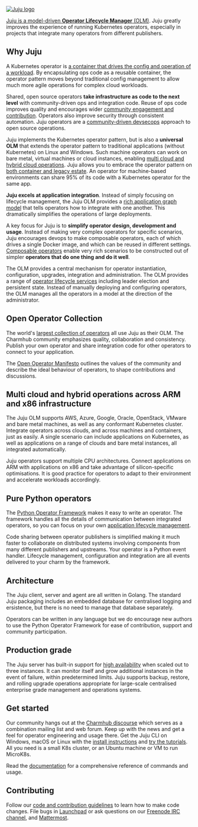 [![Juju logo](doc/juju-logo.png?raw=true)](https://juju.is/)

[Juju is a model-driven **Operator Lifecycle Manager**
(OLM)](https://juju.is/about). Juju greatly improves the experience of
running Kubernetes operators, especially in projects that integrate many
operators from different publishers.

## Why Juju

A Kubernetes operator is [a container that drives the config and operation
of a workload](https://charmhub.io/about). By encapsulating ops code as a
reusable container, the operator pattern moves beyond traditional config
management to allow much more agile operations for complex cloud workloads.

Shared, open source operators **take infrastructure as code to the next level**
with community-driven ops and integration code. Reuse of ops code improves
quality and encourages wider [community engagement and contribution](
https://juju.is/about#collaboration). Operators also improve security
through consistent automation. Juju operators are a
[community-driven devsecops](https://juju.is/about#automate-everything)
approach to open source operations.

Juju implements the Kubernetes operator pattern, but is also a **universal
OLM** that extends the operator pattern to traditional applications (without
Kubernetes) on Linux and Windows. Such machine operators can work on bare
metal, virtual machines or cloud instances, enabling [multi cloud and hybrid
cloud operations](https://juju.is/multi-cloud-operations). Juju allows you
to embrace the operator pattern on [both container and legacy
estate](https://juju.is/universal-operators). An operator for machine-based
environments can share 95% of its code with a Kubernetes operator for the
same app.

**Juju excels at application integration**. Instead of simply focusing on
lifecycle management, the Juju OLM provides a [rich application graph
model](https://juju.is/about#integration-simplicity) that tells operators how to
integrate with one another. This dramatically simplifies the operations of
large deployments.

A key focus for Juju is to **simplify operator design, development and
usage**.  Instead of making very complex operators for specific scenarios,
Juju encourages devops to make composable operators, each of which drives a
single Docker image, and which can be reused in different settings.
[Composable operators](https://juju.is/about#integration-simplicity) enable
very rich scenarios to be constructed out of simpler **operators that do one
thing and do it well**.

The OLM provides a central mechanism for operator instantiation,
configuration, upgrades, integration and administration. The OLM provides a
range of [operator lifecycle services](https://juju.is/docs/sdk/events)
including leader election and persistent state. Instead of manually
deploying and configuring operators, the OLM manages all the operators in a
model at the direction of the administrator.

## Open Operator Collection

The world's [largest collection of operators](https://charmhub.io/) all use
Juju as their OLM. The Charmhub community emphasizes quality, collaboration
and consistency. Publish your own operator and share integration code for
other operators to connect to your application.

The [Open Operator Manifesto](https://charmhub.io/manifesto) outlines the
values of the community and describe the ideal behaviour of operators, to
shape contributions and discussions.

## Multi cloud and hybrid operations across ARM and x86 infrastructure

The Juju OLM supports AWS, Azure, Google, Oracle, OpenStack, VMware and bare
metal machines, as well as any conformant Kubernetes cluster. Integrate
operators across clouds, and across machines and containers, just as easily.
A single scenario can include applications on Kubernetes, as well as
applications on a range of clouds and bare metal instances, all integrated
automatically.

Juju operators support multiple CPU architectures. Connect applications on
ARM with applications on x86 and take advantage of silicon-specific
optimisations. It is good practice for operators to adapt to their
environment and accelerate workloads accordingly.

## Pure Python operators

The [Python Operator Framework](https://pythonoperatorframework.io/) makes
it easy to write an operator. The framework handles all the details of
communication between integrated operators, so you can focus on your own
[application lifecycle management](https://juju.is/docs/olm).

Code sharing between operator publishers is simplified making it much faster
to collaborate on distributed systems involving components from many
different publishers and upstreams. Your operator is a Python event handler.
Lifecycle management, configuration and integration are all events delivered
to your charm by the framework.

## Architecture

The Juju client, server and agent are all written in Golang. The standard Juju
packaging includes an embedded database for centralised logging and ersistence,
but there is no need to manage that database separately.

Operators can be written in any language but we do encourage new authors to
use the Python Operator Framework for ease of contribution, support and
community participation.

## Production grade

The Juju server has built-in support for [high
availability](https://juju.is/docs/olm/high-availability) when scaled
out to three instances. It can monitor itself and grow additional instances
in the event of failure, within predetermined limits. Juju supports backup,
restore, and rolling upgrade operations appropriate for large-scale
centralised enterprise grade management and operations systems.

## Get started

Our community hangs out at the [Charmhub discourse](https://discourse.juju.is/)
which serves as a combination mailing list and web forum. Keep up with the news
and get a feel for operator engineering and usage there. Get  the Juju CLI on
Windows, macOS or Linux with the
[install instructions](https://juju.is/docs/installing) and
[try the tutorials](https://juju.is/docs/tutorials). All you need is a small
K8s cluster, or an Ubuntu machine or VM to run MicroK8s.

Read the [documentation](https://juju.is/docs) for a comprehensive reference
of commands and usage.

## Contributing

Follow our [code and contribution guidelines](CONTRIBUTING.md) to learn how
to make code changes. File bugs in
[Launchpad](https://bugs.launchpad.net/juju/+filebug) or ask questions on
our [Freenode IRC channel](https://webchat.freenode.net/#juju), and
[Mattermost](chat.charmhub.io/).
